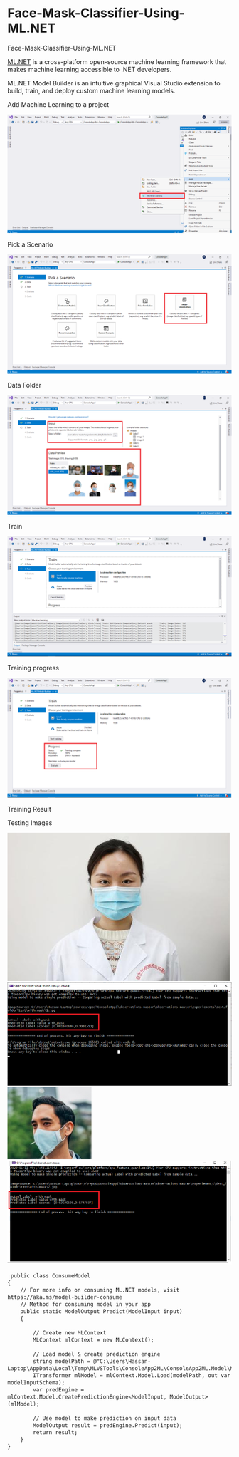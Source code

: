 # Face-Mask-Classifier-Using-ML.NET
Face-Mask-Classifier-Using-ML.NET
<!-- wp:paragraph -->
<p><a rel="noreferrer noopener" href="https://www.microsoft.com/net/learn/apps/machine-learning-and-ai/ml-dotnet" target="_blank">ML.NET</a>&nbsp;is a cross-platform open-source machine learning framework that makes machine learning accessible to .NET developers.</p>
<!-- /wp:paragraph -->

<!-- wp:paragraph -->
<p>ML.NET Model Builder is an intuitive graphical Visual Studio extension to build, train, and deploy custom machine learning models.</p>
<!-- /wp:paragraph -->
<p> Add Machine Learning to a project</p>
<img src="./Screenshots/Screen0.png"/>

<p> Pick a Scenario</p>
<img src="./Screenshots/screen1.png"/>

<p>Data Folder</p>
<img src="./Screenshots/screen3.png"/>

<p>Train</p>
<img src="./Screenshots/screen2.png"/>

<p>Training progress</p>
<img src="./Screenshots/screen4.png"/>

<p>Training Result</p>

<p>Testing Images</p>
<img src="./Screenshots/1.jpg"/>
<img src="./Screenshots/screen5.png"/>

<img src="./Screenshots/2.jpg"/>
<img src="./Screenshots/Test2.png"/>


     public class ConsumeModel
    {
        // For more info on consuming ML.NET models, visit https://aka.ms/model-builder-consume
        // Method for consuming model in your app
        public static ModelOutput Predict(ModelInput input)
        {

            // Create new MLContext
            MLContext mlContext = new MLContext();

            // Load model & create prediction engine
            string modelPath = @"C:\Users\Hassan-Laptop\AppData\Local\Temp\MLVSTools\ConsoleApp2ML\ConsoleApp2ML.Model\MLModel.zip";
            ITransformer mlModel = mlContext.Model.Load(modelPath, out var modelInputSchema);
            var predEngine = mlContext.Model.CreatePredictionEngine<ModelInput, ModelOutput>(mlModel);

            // Use model to make prediction on input data
            ModelOutput result = predEngine.Predict(input);
            return result;
        }
    }
